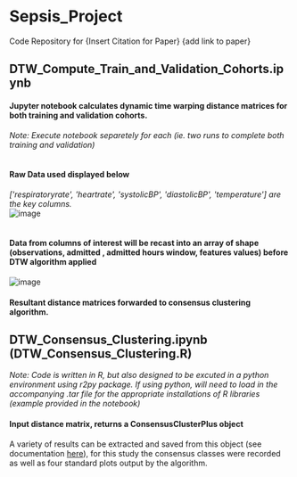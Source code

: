 # Sepsis_Project

Code Repository for {Insert Citation for Paper} {add link to paper}

## DTW_Compute_Train_and_Validation_Cohorts.ipynb

#### Jupyter notebook calculates dynamic time warping distance matrices for both training and validation cohorts. <br>
*Note: Execute notebook separetely for each (ie. two runs to complete both training and validation)*
<br>
<br>
#### Raw Data used displayed below
*['respiratoryrate', 'heartrate', 'systolicBP', 'diastolicBP', 'temperature'] are the key columns.* <br>
![image](https://user-images.githubusercontent.com/116388073/208173716-ea3934f8-f8b3-41d6-8606-cb3b74c52cb4.png)
<br>
<br>
#### Data from columns of interest will be recast into an array of shape (observations, admitted , admitted hours window, features values) before DTW algorithm applied
![image](https://user-images.githubusercontent.com/116388073/208174534-818045e6-6ee6-4cd3-97a2-b55e542371cf.png)

#### Resultant distance matrices forwarded to consensus clustering algorithm.

## DTW_Consensus_Clustering.ipynb (DTW_Consensus_Clustering.R)
*Note: Code is written in R, but also designed to be excuted in a python environment using r2py package. If using python, will need to load in the accompanying .tar file for the appropriate installations of R libraries (example provided in the notebook)* <br>

#### Input distance matrix, returns a ConsensusClusterPlus object
A variety of results can be extracted and saved from this object (see documentation [here](https://www.bioconductor.org/packages/release/bioc/vignettes/ConsensusClusterPlus/inst/doc/ConsensusClusterPlus.pdf)), for this study the consensus classes were recorded as well as four standard plots output by the algorithm.
